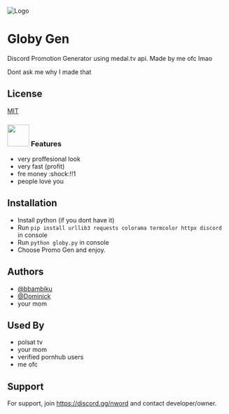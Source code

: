 
![Logo](https://cdn.discordapp.com/icons/988873429929295942/db6e253bcf5cdebdff81f5ae04d3cd4d.png?size=4096)


# Globy Gen

Discord Promotion Generator using medal.tv api.
Made by me ofc lmao

Dont ask me why I made that


## License

[MIT](https://choosealicense.com/licenses/mit/)

### <img src="https://c.tenor.com/-iJ1olfz7qsAAAAC/boost-discord.gif" width="50"> Features 

- very proffesional look
- very fast (profit)
- fre money :shock:!!1
- people love you


## Installation

- Install python (if you dont have it) 
- Run ```pip install urllib3 requests colorama termcolor httpx discord``` in console
- Run ```python globy.py``` in console
- Choose Promo Gen and enjoy. 
    
## Authors

- [@bbambiku](https://www.github.com/bbambiku)
- [@Dominick](https://www.github.com/OhEU)
- your mom


## Used By

- polsat tv
- your mom
- verified pornhub users
- me ofc


## Support

For support, join https://discord.gg/nword and contact developer/owner.

